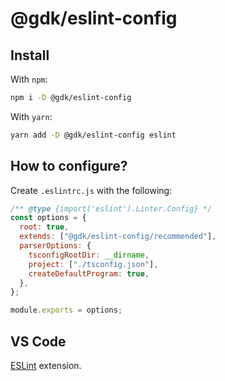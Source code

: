 # @gdk/eslint-config

## Install

With `npm`:

```sh
npm i -D @gdk/eslint-config
```

With `yarn`:

```sh
yarn add -D @gdk/eslint-config eslint
```

## How to configure?

Create `.eslintrc.js` with the following:

```js
/** @type {import('eslint').Linter.Config} */
const options = {
  root: true,
  extends: ["@gdk/eslint-config/recommended"],
  parserOptions: {
    tsconfigRootDir: __dirname,
    project: ["./tsconfig.json"],
    createDefaultProgram: true,
  },
};

module.exports = options;
```

## VS Code

[ESLint](vscode:extension/dbaeumer.vscode-eslint) extension.
